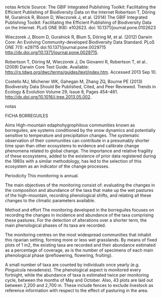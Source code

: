 notas 
Article Source: The GBIF Integrated Publishing Toolkit: Facilitating the Efficient Publishing of Biodiversity Data on the Internet
Robertson T, Döring M, Guralnick R, Bloom D, Wieczorek J, et al. (2014) The GBIF Integrated Publishing Toolkit: Facilitating the Efficient Publishing of Biodiversity Data on the Internet. PLoS ONE 9(8): e102623. doi: 10.1371/journal.pone.0102623

Wieczorek J, Bloom D, Guralnick R, Blum S, Döring M, et al. (2012) Darwin Core: An Evolving Community-developed Biodiversity Data Standard. PLoS ONE 7(1): e29715 doi:10.1371/journal.pone.0029715 http://dx.doi.org/10.1371/journal.pone.0​029715.

Robertson T, Döring M, Wieczorek J, De Giovanni R, Robertson T, et al.. (2009) Darwin Core Text Guide. Available: http://rs.tdwg.org/dwc/terms/guides/text​/index.htm. Accessed 2013 Sep 10.

Costello MJ, Michener WK, Gahegan M, Zhang ZQ, Bourne PE (2013) Biodiversity Data Should Be Published, Cited, and Peer Reviewed. Trends in Ecology & Evolution Volume 29, Issue 8, Pages 454–461. http://dx.doi.org/10.1016/j.tree.2013.05​.002.





notas

FICHA BORREGUILES

Aims 
High-mountain edaphohygrophilous communities known as borreguiles, are systems conditioned by the snow dynamics and potentially sensitive to temperature and precipitation changes.  The systematic observation of their communities can contribute in a presumably shorter time span than other ecosystems to evidence and calibrate change phenomena related to global change.  The importance and relative fragility of these ecosystems, added to the existence of prior data registered during the 1980s with a similar methodology, has led to the selection of this ecosystem as an indicator of the change processes.

Periodicity
This monitoring is annual.  

The main objectives of the monitoring consist of:  evaluating the changes in the composition and abundance of the taxa that make up the wet pastures of the high-mountain, recording phenological shifts, and relating all these changes to the climatic parameters available. 

Method and effort 
The monitoring developed in the borreguiles focuses on recording the changes in incidence and abundance of the taxa comprising these pastures.  For the detection of alterations over a shorter term, the main phenological phases of its taxa are recorded.  

The monitoring centres on the most widespread communities that inhabit this riparian setting, forming more or less wet grasslands.  By means of fixed plots of 1 m2, the existing taxa are recorded and their abundance estimated as a percentage of coverage, as is the number of specimens of each main phenological phase (preflowering, flowering, fruiting).  

A small number of taxa are counted by individuals once yearly (e.g. Pinguicula nevadensis).  The phenological aspect is monitored every fortnight, while the abundance of taxa is estimated twice per monitoring cycle, between the months of May and October.  Also, 43 plots are laid out between 2,200 and 2,700 m.  These include fences to exclude livestock as reference information with respect to the effect of pasturing in the area.
